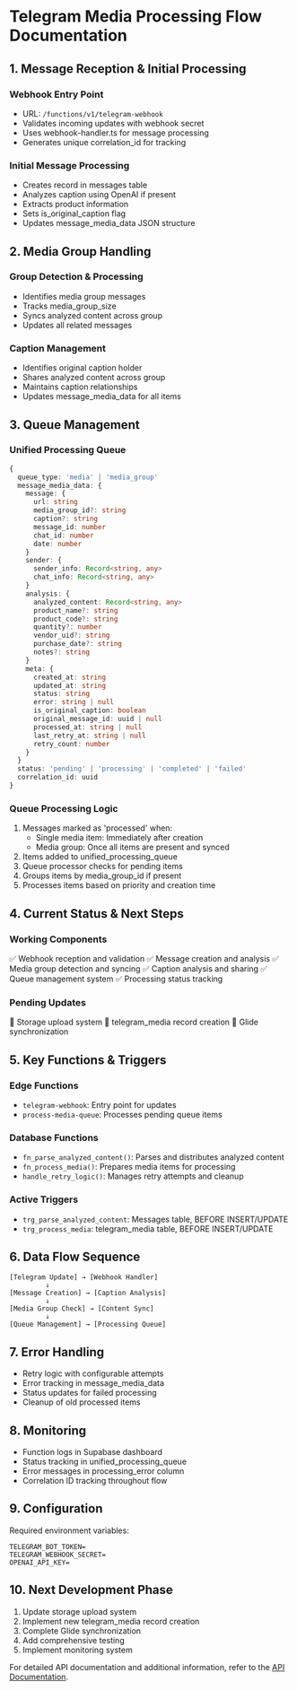 # Telegram Media Processing Flow Documentation

## 1. Message Reception & Initial Processing
### Webhook Entry Point
- URL: `/functions/v1/telegram-webhook`
- Validates incoming updates with webhook secret
- Uses webhook-handler.ts for message processing
- Generates unique correlation_id for tracking

### Initial Message Processing
- Creates record in messages table
- Analyzes caption using OpenAI if present
- Extracts product information
- Sets is_original_caption flag
- Updates message_media_data JSON structure

## 2. Media Group Handling
### Group Detection & Processing
- Identifies media group messages
- Tracks media_group_size
- Syncs analyzed content across group
- Updates all related messages

### Caption Management
- Identifies original caption holder
- Shares analyzed content across group
- Maintains caption relationships
- Updates message_media_data for all items

## 3. Queue Management
### Unified Processing Queue
```typescript
{
  queue_type: 'media' | 'media_group'
  message_media_data: {
    message: {
      url: string
      media_group_id?: string
      caption?: string
      message_id: number
      chat_id: number
      date: number
    }
    sender: {
      sender_info: Record<string, any>
      chat_info: Record<string, any>
    }
    analysis: {
      analyzed_content: Record<string, any>
      product_name?: string
      product_code?: string
      quantity?: number
      vendor_uid?: string
      purchase_date?: string
      notes?: string
    }
    meta: {
      created_at: string
      updated_at: string
      status: string
      error: string | null
      is_original_caption: boolean
      original_message_id: uuid | null
      processed_at: string | null
      last_retry_at: string | null
      retry_count: number
    }
  }
  status: 'pending' | 'processing' | 'completed' | 'failed'
  correlation_id: uuid
}
```

### Queue Processing Logic
1. Messages marked as 'processed' when:
   - Single media item: Immediately after creation
   - Media group: Once all items are present and synced
2. Items added to unified_processing_queue
3. Queue processor checks for pending items
4. Groups items by media_group_id if present
5. Processes items based on priority and creation time

## 4. Current Status & Next Steps

### Working Components
✅ Webhook reception and validation
✅ Message creation and analysis
✅ Media group detection and syncing
✅ Caption analysis and sharing
✅ Queue management system
✅ Processing status tracking

### Pending Updates
🔄 Storage upload system
🔄 telegram_media record creation
🔄 Glide synchronization

## 5. Key Functions & Triggers

### Edge Functions
- `telegram-webhook`: Entry point for updates
- `process-media-queue`: Processes pending queue items

### Database Functions
- `fn_parse_analyzed_content()`: Parses and distributes analyzed content
- `fn_process_media()`: Prepares media items for processing
- `handle_retry_logic()`: Manages retry attempts and cleanup

### Active Triggers
- `trg_parse_analyzed_content`: Messages table, BEFORE INSERT/UPDATE
- `trg_process_media`: telegram_media table, BEFORE INSERT/UPDATE

## 6. Data Flow Sequence
```
[Telegram Update] → [Webhook Handler]
         ↓
[Message Creation] → [Caption Analysis]
         ↓
[Media Group Check] → [Content Sync]
         ↓
[Queue Management] → [Processing Queue]
```

## 7. Error Handling
- Retry logic with configurable attempts
- Error tracking in message_media_data
- Status updates for failed processing
- Cleanup of old processed items

## 8. Monitoring
- Function logs in Supabase dashboard
- Status tracking in unified_processing_queue
- Error messages in processing_error column
- Correlation ID tracking throughout flow

## 9. Configuration
Required environment variables:
```
TELEGRAM_BOT_TOKEN=
TELEGRAM_WEBHOOK_SECRET=
OPENAI_API_KEY=
```

## 10. Next Development Phase
1. Update storage upload system
2. Implement new telegram_media record creation
3. Complete Glide synchronization
4. Add comprehensive testing
5. Implement monitoring system

For detailed API documentation and additional information, refer to the [API Documentation](./API.md).